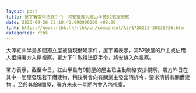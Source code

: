 ```yaml
---
layout: post
title: 屋宇署取得法庭手令　將安排進入紅山半島52號屋視察
date: 2023-09-26 22:10:42.000000000 +08:00
link: https://news.rthk.hk/rthk/ch/component/k2/1720218-20230926.htm
categories: rthk
---
```


大潭紅山半島多間獨立屋被發現僭建事件，屋宇署表示，第52號屋的戶主或佔用人拒絕署方入屋視察，署方下午取得法庭手令，將安排入內視察。

署方表示，截至今日，紅山半島有9間屋的屋主已主動聯絡安排視察，署方昨日在其中一間屋發現若干僭建物，稍後將會向有關業主發出清拆令，要求清拆有關僭建物 。至於其餘8間屋，署方未來一星期內會入內視察。
